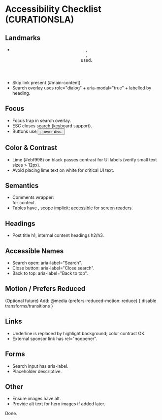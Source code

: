 # Accessibility Checklist (CURATIONSLA)

## Landmarks
- <header>, <main>, <footer> used.
- Skip link present (#main-content).
- Search overlay uses role="dialog" + aria-modal="true" + labelled by heading.

## Focus
- Focus trap in search overlay.
- ESC closes search (keyboard support).
- Buttons use <button>; never divs.

## Color & Contrast
- Lime (#ebf998) on black passes contrast for UI labels (verify small text sizes > 12px).
- Avoid placing lime text on white for critical UI text.

## Semantics
- Comments wrapper: <section aria-label="Comments"> for context.
- Tables have <thead>, scope implicit; accessible for screen readers.

## Headings
- Post title h1, internal content headings h2/h3.

## Accessible Names
- Search open: aria-label="Search".
- Close button: aria-label="Close search".
- Back to top: aria-label="Back to top".

## Motion / Prefers Reduced
(Optional future) Add: @media (prefers-reduced-motion: reduce) { disable transforms/transitions }

## Links
- Underline is replaced by highlight background; color contrast OK.
- External sponsor link has rel="noopener".

## Forms
- Search input has aria-label.
- Placeholder descriptive.

## Other
- Ensure images have alt.
- Provide alt text for hero images if added later.

Done.